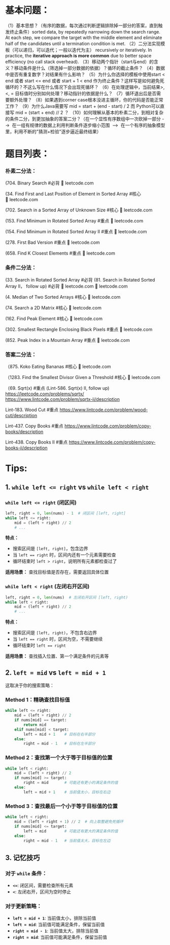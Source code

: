 # 基本问题：
（1）基本思想？（有序的数据，每次通过判断逻辑排除掉一部分的答案，直到触发终止条件）sorted data, by repeatedly narrowing down the search range. At each step, we compare the target with the middle element and eliminate half of the candidates until a termination condition is met.
（2）二分法实现模板（可以递归，可以迭代；一般以迭代为主） recursively or iteratively. In practice, the **iterative approach is more common** due to better space efficiency (no call stack overhead).
（3）移动两个指针（start与end）的含义？移动条件是什么（筛选掉一部分数据的依据）？循环的截止条件？
（4）数据中是否有重复数字？对结果有什么影响？
（5）为什么你选择的模板中使用start < end 或者 start <= end 或者 start + 1 < end 作为终止条件？这样写是如何避免死循环的？不这么写在什么情况下会出现死循环？
（6）在处理逻辑中，当前结果>, <, = 目标值时分别如何处理？移动指针的依据是什么？
（7）循环退出后是否需要额外处理？
（8）如果遇到corner case根本没进主循环，你的代码是否能正常工作？
（9）为什么Java需要写 mid = start + (end - start) / 2 而 Python可以直接写 mid = (start + end) // 2 ？
（10）如何理解从基本的朴素二分，到相对复杂的条件二分，到更加抽象的答案二分？（在一个显性有序数组中一次砍掉一部分 -->  在一组有规律的数据上利用判断条件逐步缩小范围  -->  在一个有序的抽象模型里，利用不断的"猜测+检验"逐步逼近最终结果）



# 题目列表：
### 朴素二分法：

(704. Binary Search #必背 
🔗 leetcode.com

(34. Find First and Last Position of Element in Sorted Array #核心 
🔗 leetcode.com

(702. Search in a Sorted Array of Unknown Size #核心 
🔗 leetcode.com

(153. Find Minimum in Rotated Sorted Array #重点 
🔗 leetcode.com

(154. Find Minimum in Rotated Sorted Array II #重点 
🔗 leetcode.com

(278. First Bad Version #重点 
🔗 leetcode.com

(658. Find K Closest Elements #重点 
🔗 leetcode.com


### 条件二分法：

(33. Search in Rotated Sorted Array #必背 
(81. Search in Rotated Sorted Array II， follow up) #必背 
🔗 leetcode.com
🔗 leetcode.com

(4. Median of Two Sorted Arrays #核心 
🔗 leetcode.com

(74. Search a 2D Matrix #核心 
🔗 leetcode.com

(162. Find Peak Element #核心 
🔗 leetcode.com

(302. Smallest Rectangle Enclosing Black Pixels #重点 
🔗 leetcode.com

(852. Peak Index in a Mountain Array #重点 
🔗 leetcode.com


### 答案二分法：

（875. Koko Eating Bananas #核心 
🔗 leetcode.com

（1283. Find the Smallest Divisor Given a Threshold #核心 
🔗 leetcode.com

（69. Sqrt(x) #重点 
(Lint-586. Sqrt(x) II, follow up)
https://leetcode.com/problems/sqrtx/
https://www.lintcode.com/problem/sqrtx-ii/description

Lint-183. Wood Cut #重点 
https://www.lintcode.com/problem/wood-cut/description

Lint-437. Copy Books #重点 
https://www.lintcode.com/problem/copy-books/description

Lint-438. Copy Books II #重点 
https://www.lintcode.com/problem/copy-books-ii/description


# Tips:

## 1. `while left <= right` vs `while left < right`

### `while left <= right` (闭区间)
```python
left, right = 0, len(nums) - 1  # 闭区间 [left, right]
while left <= right:
    mid = (left + right) // 2
    # ...
```

**特点：**
- 搜索区间是 `[left, right]`，包含边界
- 当 `left == right` 时，区间内还有一个元素需要检查
- 循环结束时 `left > right`，说明所有元素都检查过了

**适用场景：** 查找目标值是否存在，需要返回具体位置

### `while left < right` (左闭右开区间)
```python
left, right = 0, len(nums)  # 左闭右开区间 [left, right)
while left < right:
    mid = (left + right) // 2
    # ...
```

**特点：**
- 搜索区间是 `[left, right)`，不包含右边界
- 当 `left == right` 时，区间为空，不需要继续
- 循环结束时 `left == right`

**适用场景：** 查找插入位置、第一个满足条件的元素等

## 2. `left = mid` vs `left = mid + 1`

这取决于你的搜索策略：

### Method 1：精确查找目标值
```python
while left <= right:
    mid = (left + right) // 2
    if nums[mid] == target:
        return mid
    elif nums[mid] < target:
        left = mid + 1    # 目标在右半部分
    else:
        right = mid - 1   # 目标在左半部分
```

### Method 2：查找第一个大于等于目标值的位置
```python
while left < right:
    mid = (left + right) // 2
    if nums[mid] >= target:
        right = mid       # 可能还有更小的满足条件的值
    else:
        left = mid + 1    # 当前值太小，目标在右边
```

### Method 3：查找最后一个小于等于目标值的位置
```python
while left < right:
    mid = (left + right + 1) // 2  # 向上取整避免死循环
    if nums[mid] <= target:
        left = mid        # 可能还有更大的满足条件的值
    else:
        right = mid - 1   # 当前值太大，目标在左边
```

## 3. 记忆技巧

### 对于 `while` 条件：
- **`<=`**: 闭区间，需要检查所有元素
- **`<`**: 左闭右开，区间为空时停止

### 对于更新策略：
- **`left = mid + 1`**: 当前值太小，排除当前值
- **`left = mid`**: 当前值可能满足条件，保留当前值
- **`right = mid - 1`**: 当前值太大，排除当前值  
- **`right = mid`**: 当前值可能满足条件，保留当前值
